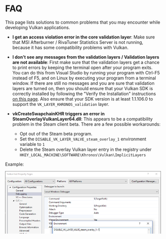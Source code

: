 # FAQ

This page lists solutions to common problems that you may encounter while developing Vulkan applications.

* **I get an access violation error in the core validation layer**: Make sure that MSI Afterburner / RivaTuner Statistics Server is not running, because it has some compatibility problems with Vulkan.

* **I don't see any messages from the validation layers / Validation layers are not available**: First make sure that the validation layers get a chance to print errors by keeping the terminal open after your program exits. You can do this from Visual Studio by running your program with Ctrl-F5 instead of F5, and on Linux by executing your program from a terminal window. If there are still no messages and you are sure that validation layers are turned on, then you should ensure that your Vulkan SDK is correctly installed by following the "Verify the Installation" instructions [on this page](https://vulkan.lunarg.com/doc/view/1.2.135.0/windows/getting_started.html). Also ensure that your SDK version is at least 1.1.106.0 to support the `VK_LAYER_KHRONOS_validation` layer.

* **vkCreateSwapchainKHR triggers an error in SteamOverlayVulkanLayer64.dll**: This appears to be a compatibility problem in the Steam client beta. There are a few possible workarounds:

    * Opt out of the Steam beta program.
    * Set the `DISABLE_VK_LAYER_VALVE_steam_overlay_1` environment variable to `1`
    * Delete the Steam overlay Vulkan layer entry in the registry under `HKEY_LOCAL_MACHINE\SOFTWARE\Khronos\Vulkan\ImplicitLayers`

Example:

![](./images/steam_layers_env.png)
